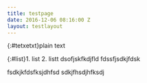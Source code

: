 ```yaml
---
title: testpage
date: 2016-12-06 08:16:00 Z
layout: testlayout
---
```



{:#tetxetxt}plain text

{:#list}1. list
2. listt dsofjskfkdjfld
fdssfjsdkjfdsk

fsdkjkfdsfksjdhfsd
sdkjfhsdjhfksdj

